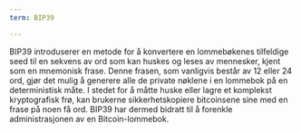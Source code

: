```yaml
---
term: BIP39

---
```

BIP39 introduserer en metode for å konvertere en lommebøkenes tilfeldige seed til en sekvens av ord som kan huskes og leses av mennesker, kjent som en mnemonisk frase. Denne frasen, som vanligvis består av 12 eller 24 ord, gjør det mulig å generere alle de private nøklene i en lommebok på en deterministisk måte. I stedet for å måtte huske eller lagre et komplekst kryptografisk frø, kan brukerne sikkerhetskopiere bitcoinsene sine med en frase på noen få ord. BIP39 har dermed bidratt til å forenkle administrasjonen av en Bitcoin-lommebok.